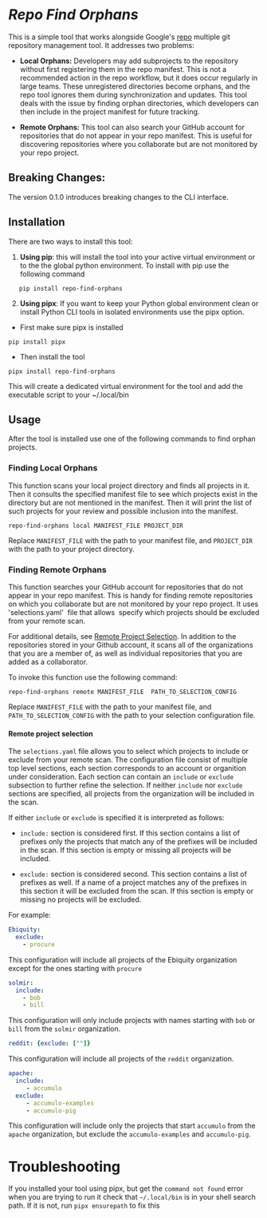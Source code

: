 # *Repo Find Orphans*

This is a simple tool that works alongside Google's
[repo](https://gerrit.googlesource.com/git-repo) multiple git
repository management tool. It addresses two problems:

* **Local Orphans:** Developers may add subprojects to the repository
without first registering them in the repo manifest. This is not a
recommended action in the repo workflow, but it does occur regularly
in large teams. These unregistered directories become orphans, and
the repo tool ignores them during synchronization and updates. This
tool deals with the issue by finding orphan directories, which
developers can then include in the project manifest for future
tracking.

* **Remote Orphans:** This tool can also search your GitHub account
for repositories that do not appear in your repo manifest. This is
useful for discovering repositories where you collaborate but are
not monitored by your repo project.


## **Breaking Changes:**

The version 0.1.0 introduces breaking changes to the CLI interface.

## Installation

There are two ways to install this tool:

1. **Using pip**:   this will install the tool into your active
virtual environment or to the the global python environment.  To
install with pip use the following command

```
   pip install repo-find-orphans
```


2. **Using pipx**: If you want to keep your Python global environment
clean or install Python CLI tools in isolated environments use the
pipx option.

  - First make sure pipx is installed

```
pip install pipx
```

   - Then install the tool

```
pipx install repo-find-orphans
```


This will create a dedicated virtual environment for the tool and add the executable script to your ~/.local/bin


## Usage

After the tool is installed use one of the following commands to find orphan projects.

### Finding Local Orphans

This function scans your local project directory and finds all projects in it. Then it consults the specified manifest file to see which projects exist in the directory but are not mentioned in the manifest.  Then it will print the list of such projects for your review and possible inclusion into the manifest. 

```
repo-find-orphans local MANIFEST_FILE PROJECT_DIR
```

Replace `MANIFEST_FILE` with the path to your manifest file, and `PROJECT_DIR` with the path to your project directory.



### Finding Remote Orphans

This function searches your GitHub account for repositories that do
not appear in your repo manifest. This is handy for finding
remote repositories on which you collaborate but are not monitored
by your repo project.  It uses 'selections.yaml'  file that allows
 specify which projects should be excluded from your remote scan.


For additional details, see [Remote Project
Selection](#remote-project-selection). In addition to the repositories
stored in your Github account, it scans all of the organizations
that you are a member of, as well as individual repositories that
you are added as a collaborator.


To invoke this function use the following command:

```
repo-find-orphans remote MANIFEST_FILE  PATH_TO_SELECTION_CONFIG
```

Replace `MANIFEST_FILE` with the path to your manifest file, and
`PATH_TO_SELECTION_CONFIG` with the path to your selection configuration
file.


#### Remote project selection

The `selections.yaml` file allows you to select which projects to
include or exclude from your remote scan.  The configuration file
consist of multiple top level sections, each section corresponds
to an account or organition under consideration. Each section can
contain an `include` or `exclude` subsection to further refine the
selection.  If neither `include` nor `exclude` sections are specified,
all projects from the organization will be included in the scan.

If either `include` or `exclude` is specified it is interpreted as follows:

- `include:` section is considered first.  If this section contains
a list of prefixes only the projects that match any of the prefixes
will be included in the scan.  If this section is empty or missing
all projects will be included.

- `exclude:` section is considered second.  This section contains
a list of prefixes as well.  If a name of a project matches any of
the prefixes in this section it will be excluded from the scan.  If
this section is empty or missing no projects will be excluded.
  
For example:


```yaml
Ebiquity:
  exclude:
    - procure
```

This configuration will include all projects of the Ebiquity
organization except for the ones starting with `procure`


```yaml
solmir:
  include:
    - bob
    - bill
```

This configuration will only include projects with names starting
with `bob` or `bill` from the `solmir` organization.

```yaml
reddit: {exclude: [""]}
```
This configuration will include all projects of the `reddit` organization. 

```yaml
apache:
  include:
     - accumulo
  exclude:
     - accumulo-examples
     - accumulo-pig
```

This configuration will include only the projects that start
`accumulo` from the `apache` organization, but exclude the
`accumulo-examples` and `accumulo-pig`.



# Troubleshooting

If you installed your tool using pipx, but get the `command not
found` error when you are trying to run it check that `~/.local/bin`
is in your shell search path. If it is not, run `pipx ensurepath`
to fix this

